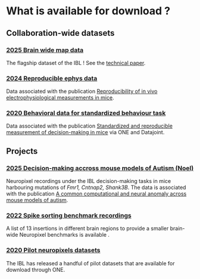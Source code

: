 # What is available for download ?

## Collaboration-wide datasets

### [2025 Brain wide map data](../notebooks_external/2025_data_release_brainwidemap)
The flagship dataset of the IBL ! See the [technical paper](https://doi.org/10.6084/m9.figshare.21400815).

### [2024 Reproducible ephys data](../notebooks_external/2024_data_release_repro_ephys)
Data associated with the publication [Reproducibility of in vivo electrophysiological measurements in mice](https://elifesciences.org/articles/100840). 

### [2020 Behavioral data for standardized behaviour task](../notebooks_external/2021_data_release_behavior)
Data associated with the publication [Standardized and reproducible measurement of decision-making in mice](https://elifesciences.org/articles/63711) via ONE and Datajoint.

## Projects

### [2025 Decision-making accross mouse models of Autism (Noel)](../notebooks_external/2025_data_release_autism_noel)
Neuropixel recordings under the IBL decision-making tasks in mice harbouring mutations of _Fmr1, Cntnap2, Shank3B_.
The data is associated with the publication [A common computational and neural anomaly across mouse models of autism](https://www.nature.com/articles/s41593-025-01965-8).

### [2022 Spike sorting benchmark recordings](../notebooks_external/data_release_spikesorting_benchmarks)
A list of 13 insertions in different brain regions to provide a smaller brain-wide Neuropixel benchmarks is available .

### [2020 Pilot neuropixels datasets](../notebooks_external/data_release_pilot)
The IBL has released a handful of pilot datasets that are available for download through ONE.

